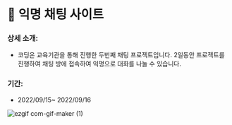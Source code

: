 # 💬 익명 채팅 사이트
### 상세 소개: 
- 코딩온 교육기관을 통해 진행한 두번째 채팅 프로젝트입니다. 2일동안 프로젝트를 진행하여  채팅 방에 접속하여 익명으로 대화를 나눌 수 있습니다.

### 기간: 
- 2022/09/15~ 2022/09/16

![ezgif com-gif-maker (1)](https://user-images.githubusercontent.com/26360179/196599737-42a24c09-0409-42a6-83ef-40ad2af9f802.gif)

